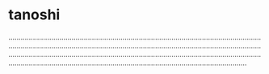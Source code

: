 # tanoshi

.........................................................................................................................................................................................................................................................................................................................................................................................................................................................................................................